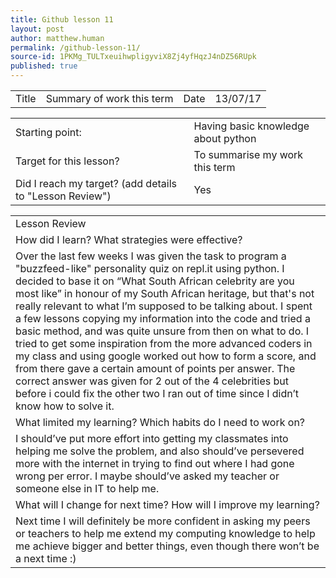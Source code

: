 ```yaml
---
title: Github lesson 11
layout: post
author: matthew.human
permalink: /github-lesson-11/
source-id: 1PKMg_TULTxeuihwpligyviX8Zj4yfHqzJ4nDZ56RUpk
published: true
---
```

<table>
  <tr>
    <td>Title</td>
    <td>Summary of work this term</td>
    <td>Date</td>
    <td>13/07/17</td>
  </tr>
</table>


<table>
  <tr>
    <td>Starting point:</td>
    <td>Having basic knowledge about python </td>
  </tr>
  <tr>
    <td>Target for this lesson?</td>
    <td>To summarise my work this term</td>
  </tr>
  <tr>
    <td>Did I reach my target? 
(add details to "Lesson Review")</td>
    <td> Yes</td>
  </tr>
</table>


<table>
  <tr>
    <td>Lesson Review</td>
  </tr>
  <tr>
    <td>How did I learn? What strategies were effective? </td>
  </tr>
  <tr>
    <td>Over the last few weeks I was given the task to program a "buzzfeed-like" personality quiz on repl.it using python. I decided to base it on “What South African celebrity are you most like” in honour of my South African heritage, but that's not really relevant to what I’m supposed to be talking about. I spent a few lessons copying my information into the code and tried a basic method, and was quite unsure from then on what to do. I tried to get some inspiration from the more advanced coders in my class and using google worked out how to form a score, and from there gave a certain amount of points per answer. The correct answer was given for 2 out of the 4 celebrities but before i could fix the other two I ran out of time since I didn’t know how to solve it.</td>
  </tr>
  <tr>
    <td>What limited my learning? Which habits do I need to work on? </td>
  </tr>
  <tr>
    <td>I should’ve put more effort into getting my classmates into helping me solve the problem, and also should’ve persevered more with the internet in trying to find out where I had gone wrong per error. I maybe should’ve asked my teacher or someone else in IT to help me.</td>
  </tr>
  <tr>
    <td>What will I change for next time? How will I improve my learning?</td>
  </tr>
  <tr>
    <td>Next time I will definitely be more confident in asking my peers or teachers to help me extend my computing knowledge to help me achieve bigger and better things, even though there won’t be a next time :)  </td>
  </tr>
</table>


